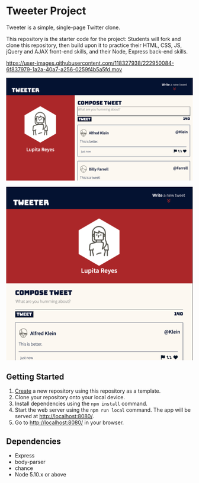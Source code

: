 # Tweeter Project

Tweeter is a simple, single-page Twitter clone.

This repository is the starter code for the project: Students will fork and clone this repository, then build upon it to practice their HTML, CSS, JS, jQuery and AJAX front-end skills, and their Node, Express back-end skills.


https://user-images.githubusercontent.com/118327938/222950084-6f837979-1a2a-40a7-a256-0259f4b5a5fd.mov

!['Desktop view'](https://github.com/lupitareyess/tweeter/blob/master/docs/DesktopView.png?raw=true)

!['Mobile view'](https://github.com/lupitareyess/tweeter/blob/master/docs/MobileView.png?raw=true)

## Getting Started

1. [Create](https://docs.github.com/en/repositories/creating-and-managing-repositories/creating-a-repository-from-a-template) a new repository using this repository as a template.
2. Clone your repository onto your local device.
3. Install dependencies using the `npm install` command.
4. Start the web server using the `npm run local` command. The app will be served at <http://localhost:8080/>.
5. Go to <http://localhost:8080/> in your browser.

## Dependencies

- Express
- body-parser
- chance
- Node 5.10.x or above

